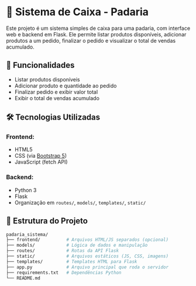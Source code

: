 # 🧾 Sistema de Caixa - Padaria

Este projeto é um sistema simples de caixa para uma padaria, com interface web e backend em Flask. Ele permite listar produtos disponíveis, adicionar produtos a um pedido, finalizar o pedido e visualizar o total de vendas acumulado.

## 🚀 Funcionalidades

- Listar produtos disponíveis
- Adicionar produto e quantidade ao pedido
- Finalizar pedido e exibir valor total
- Exibir o total de vendas acumulado

## 🛠️ Tecnologias Utilizadas

### Frontend:
- HTML5
- CSS (via [Bootstrap 5](https://getbootstrap.com/))
- JavaScript (fetch API)

### Backend:
- Python 3
- Flask
- Organização em `routes/`, `models/`, `templates/`, `static/`

## 📁 Estrutura do Projeto

```bash
padaria_sistema/
├── frontend/          # Arquivos HTML/JS separados (opcional)
├── models/            # Lógica de dados e manipulação
├── routes/            # Rotas da API Flask
├── static/            # Arquivos estáticos (JS, CSS, imagens)
├── templates/         # Templates HTML para Flask
├── app.py             # Arquivo principal que roda o servidor
├── requirements.txt   # Dependências Python
└── README.md
